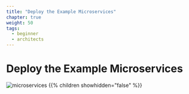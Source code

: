 ```yaml
---
title: "Deploy the Example Microservices"
chapter: true
weight: 50
tags:
  - beginner
  - architects
---
```


# Deploy the Example Microservices

![microservices](/images/crystal.svg)
{{% children showhidden="false" %}}
